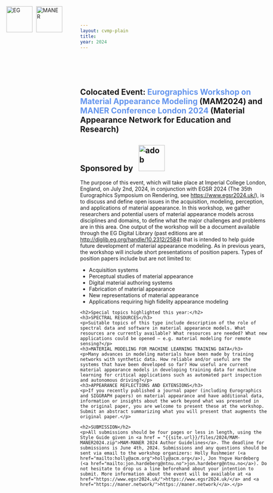 ```yaml
---
layout: cvmp-plain
title: 
year: 2024
---
```

<style>
  /* Add CSS styles to control image width */
  .event-image {
    max-width: 100%;
    height: auto;
  }
  /* Style to position logos */
  .logos-container {
    position: absolute;
    top: 20px;
    left: 20px;
    display: flex;
    align-items: center;
  }

  .logo {
    margin-left: 10px; /* Adjust margin between logos */
    height: 70px; /* Adjust the height of logos */
  }
  .text-content {
    padding-left: 0px; /* Adjust padding to accommodate logos */
    margin-top: 100px; /* Adjust margin to create space between logos and text */
}
</style>

<div class="logos-container">
    <img class="logo" src="{{site.url}}/img/logos/eglogo.jpg" alt="EG">
    <img class="logo" src="{{site.url}}/img/logos/Maner.png" alt="MANER">
</div>

<div class="text-content">
    <h2>Colocated Event: <span style="color: #6495ED;">Eurographics Workshop on Material Appearance Modeling</span> (MAM2024) and <span style="color: #6495ED;">MANER Conference London 2024</span> (Material Appearance Network for Education and Research)</h2>
    <h2>Sponsored by <img class="logo" src="{{site.url}}/img/2024/sponsors/Adobe.png" alt="adob"></h2>
    <p>The purpose of this event, which will take place at Imperial College London, England, on July 2nd, 2024, in conjunction with EGSR 2024 (The 35th Eurographics Symposium on Rendering, see <a href="https://www.egsr2024.uk/">https://www.egsr2024.uk/</a>), is to discuss and define open issues in the acquisition, modeling, perception, and applications of material appearance. In this workshop, we gather researchers and potential users of material appearance models across disciplines and domains, to define what the major challenges and problems are in this area. One output of the workshop will be a document available through the EG Digital Library (past editions are at <a href="http://diglib.eg.org/handle/10.2312/2584">http://diglib.eg.org/handle/10.2312/2584</a>) that is intended to help guide future development of material appearance modeling. As in previous years, the workshop will include short presentations of position papers. Types of position papers include but are not limited to:</p>
    <ul>
        <li>Acquisition systems</li>
        <li>Perceptual studies of material appearance</li>
        <li>Digital material authoring systems</li>
        <li>Fabrication of material appearance</li>
        <li>New representations of material appearance</li>
        <li>Applications requiring high fidelity appearance modeling</li>
    </ul>

    <h2>Special topics highlighted this year:</h2>
    <h3>SPECTRAL RESOURCES</h3>
    <p>Suitable topics of this type include description of the role of spectral data and software in material appearance models. What resources are currently available? What resources are needed? What new applications could be opened – e.g. material modeling for remote sensing?</p>
    <h3>MATERIAL MODELING FOR MACHINE LEARNING TRAINING DATA</h3>
    <p>Many advances in modeling materials have been made by training networks with synthetic data. How reliable and/or useful are the systems that have been developed so far? How useful are current material appearance models in developing training data for machine learning for critical applications such as automated part inspection and autonomous driving?</p>
    <h3>APPEARANCE REFLECTIONS AND EXTENSIONS</h3>
    <p>If you recently published a journal paper (including Eurographics and SIGGRAPH papers) on material appearance and have additional data, information or insights about the work beyond what was presented in the original paper, you are welcome to present these at the workshop. Submit an abstract summarizing what you will present that augments the original paper.</p>

    <h2>SUBMISSION</h2>
    <p>All submissions should be four pages or less in length, using the Style Guide given in <a href = "{{site.url}}/files/2024/MAM-MANER2024.zip">MAM-MANER 2024 Author Guidelines</a>. The deadline for submissions is June 4th, 2024. Submissions and any questions should be sent via email to the workshop organizers: Holly Rushmeier (<a href="mailto:holly@acm.org">holly@acm.org</a>), Jon Yngve Hardeberg (<a href="mailto:jon.hardeberg@ntnu.no">jon.hardeberg@ntnu.no</a>). Do not hesitate to drop us a line beforehand about your intention to submit. More information about the event will be available at <a href="https://www.egsr2024.uk/">https://www.egsr2024.uk/</a> and <a href="https://maner.network/">https://maner.network/</a>.</p>
</div>
